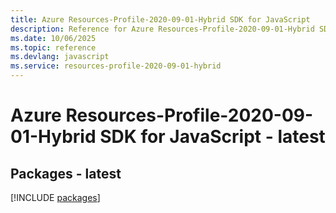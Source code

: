 ```yaml
---
title: Azure Resources-Profile-2020-09-01-Hybrid SDK for JavaScript
description: Reference for Azure Resources-Profile-2020-09-01-Hybrid SDK for JavaScript
ms.date: 10/06/2025
ms.topic: reference
ms.devlang: javascript
ms.service: resources-profile-2020-09-01-hybrid
---
```

# Azure Resources-Profile-2020-09-01-Hybrid SDK for JavaScript - latest
## Packages - latest
[!INCLUDE [packages](resources-profile-2020-09-01-hybrid-index.md)]